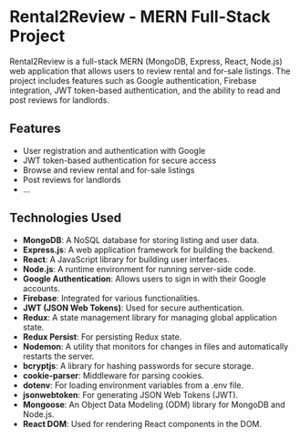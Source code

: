 # Rental2Review - MERN Full-Stack Project

Rental2Review is a full-stack MERN (MongoDB, Express, React, Node.js) web application that allows users to review rental and for-sale listings. The project includes features such as Google authentication, Firebase integration, JWT token-based authentication, and the ability to read and post reviews for landlords.

## Features

- User registration and authentication with Google
- JWT token-based authentication for secure access
- Browse and review rental and for-sale listings
- Post reviews for landlords
- ...

## Technologies Used
- **MongoDB**: A NoSQL database for storing listing and user data.
- **Express.js**: A web application framework for building the backend.
- **React**: A JavaScript library for building user interfaces.
- **Node.js**: A runtime environment for running server-side code.
- **Google Authentication**: Allows users to sign in with their Google accounts.
- **Firebase**: Integrated for various functionalities.
- **JWT (JSON Web Tokens)**: Used for secure authentication.
- **Redux**: A state management library for managing global application state.
- **Redux Persist**: For persisting Redux state.
- **Nodemon**: A utility that monitors for changes in files and automatically restarts the server.
- **bcryptjs**: A library for hashing passwords for secure storage.
- **cookie-parser**: Middleware for parsing cookies.
- **dotenv**: For loading environment variables from a .env file.
- **jsonwebtoken**: For generating JSON Web Tokens (JWT).
- **Mongoose**: An Object Data Modeling (ODM) library for MongoDB and Node.js.
- **React DOM**: Used for rendering React components in the DOM.


